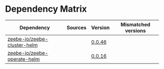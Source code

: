 # Dependency Matrix

Dependency | Sources | Version | Mismatched versions
---------- | ------- | ------- | -------------------
[zeebe-io/zeebe-cluster-helm](https://github.com/zeebe-io/zeebe-cluster-helm) |  | [0.0.46](https://github.com/zeebe-io/zeebe-cluster-helm/releases/tag/v0.0.46) | 
[zeebe-io/zeebe-operate-helm](https://github.com/zeebe-io/zeebe-operate-helm) |  | [0.0.16](https://github.com/zeebe-io/zeebe-operate-helm/releases/tag/v0.0.16) | 
